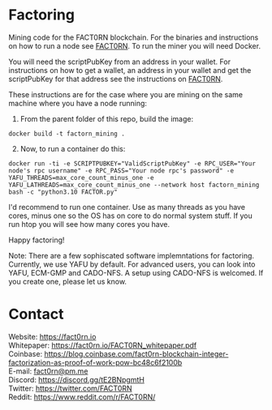# Factoring
Mining code for the FACT0RN blockchain. For the binaries and instructions on how to run a node see [FACT0RN](https://github.com/FACT0RN/FACT0RN). To run the miner you will need Docker. 

You will need the scriptPubKey from an address in your wallet. For instructions on how to get a wallet, 
an address in your wallet and get the scriptPubKey for that address see the instructions on [FACT0RN](https://github.com/FACT0RN/FACT0RN).

These instructions are for the case where you are mining on the same machine where you have a node running:

1. From the parent folder of this repo, build the image:
```
docker build -t factorn_mining .
```

2. Now, to run a container do this:

```
docker run -ti -e SCRIPTPUBKEY="ValidScriptPubKey" -e RPC_USER="Your node's rpc username" -e RPC_PASS="Your node rpc's password" -e YAFU_THREADS=max_core_count_minus_one -e YAFU_LATHREADS=max_core_count_minus_one --network host factorn_mining  bash -c "python3.10 FACTOR.py"
```

I'd recommend to run one container. Use as many threads as you have cores, minus one so the OS has on core to do normal system stuff. If you run htop you will see how many cores you have.


Happy factoring!

Note: There are a few sophiscated software implemntations for factoring. Currently, we use YAFU by default. For advanced users, you can look into YAFU, ECM-GMP and CADO-NFS. A setup using CADO-NFS is welcomed. If you create one, please let us know.

# Contact

Website: https://fact0rn.io <br>
Whitepaper: https://fact0rn.io/FACT0RN_whitepaper.pdf <br>
Coinbase: https://blog.coinbase.com/fact0rn-blockchain-integer-factorization-as-proof-of-work-pow-bc48c6f2100b <br>
E-mail: fact0rn@pm.me <br>
Discord: https://discord.gg/tE2BNpgmtH <br>
Twitter: https://twitter.com/FACT0RN <br>
Reddit: https://www.reddit.com/r/FACT0RN/
